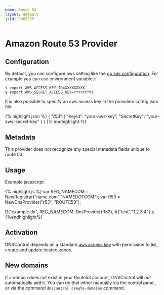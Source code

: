 ```yaml
---
name: Route 53
layout: default
jsId: ROUTE53
---
```

# Amazon Route 53 Provider

## Configuration

By default, you can configure aws setting like the [go sdk configuration](https://docs.aws.amazon.com/sdk-for-go/v1/developer-guide/configuring-sdk.html). For example you can use environment variables:
```
$ export AWS_ACCESS_KEY_ID=XXXXXXXXX
$ export AWS_SECRET_ACCESS_KEY=YYYYYYYYY
```

It is also possible to specify an aws access key in the providers config json file:

{% highlight json %}
{
 "r53":{
      "KeyId": "your-aws-key",
      "SecretKey": "your-aws-secret-key"
 }
}
{% endhighlight %}

## Metadata

This provider does not recognize any special metadata fields unique to route 53.

## Usage

Example javascript:

{% highlight js %}
var REG_NAMECOM = NewRegistrar("name.com","NAMEDOTCOM");
var R53 = NewDnsProvider("r53", "ROUTE53");

D("example.tld", REG_NAMECOM, DnsProvider(R53),
    A("test","1.2.3.4")
);
{%endhighlight%}

## Activation

DNSControl depends on a standard [aws access key](https://aws.amazon.com/developers/access-keys/) with permission to list, create and update hosted zones.

## New domains

If a domain does not exist in your Route53 account, DNSControl
will *not* automatically add it. You can do that either manually
via the control panel, or via the command `dnscontrol create-domains`
command.
